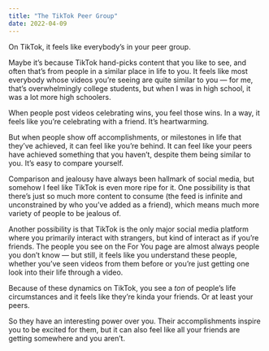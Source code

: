 ```yaml
---
title: "The TikTok Peer Group"
date: 2022-04-09
---
```


On TikTok, it feels like everybody’s in your peer group.

Maybe it’s because TikTok hand-picks content that you like to see, and often that’s from people in a similar place in life to you. It feels like most everybody whose videos you’re seeing are quite similar to you — for me, that’s overwhelmingly college students, but when I was in high school, it was a lot more high schoolers.

When people post videos celebrating wins, you feel those wins. In a way, it feels like you’re celebrating with a friend. It’s heartwarming.

But when people show off accomplishments, or milestones in life that they’ve achieved, it can feel like you’re behind. It can feel like your peers have achieved something that you haven’t, despite them being similar to you. It’s easy to compare yourself.

Comparison and jealousy have always been hallmark of social media, but somehow I feel like TikTok is even more ripe for it. One possibility is that there’s just so much more content to consume (the feed is infinite and unconstrained by who you’ve added as a friend), which means much more variety of people to be jealous of.

Another possibility is that TikTok is the only major social media platform where you primarily interact with strangers, but kind of interact as if you’re friends. The people you see on the For You page are almost always people you don’t know — but still, it feels like you understand these people, whether you’ve seen videos from them before or you’re just getting one look into their life through a video.

Because of these dynamics on TikTok, you see a _ton_ of people’s life circumstances and it feels like they’re kinda your friends. Or at least your peers.

So they have an interesting power over you. Their accomplishments inspire you to be excited for them, but it can also feel like all your friends are getting somewhere and you aren’t.
